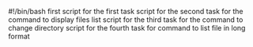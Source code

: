 #!/bin/bash
first script for the first task
script for the second task for the command to display files list
script for the third task for the command to change directory
script for the fourth task for command to list file in long format
